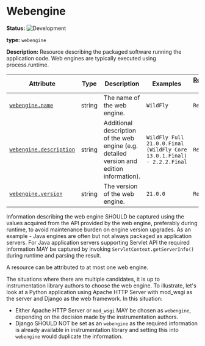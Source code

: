 # Webengine

<!-- semconv entity.webengine -->
<!-- NOTE: THIS TEXT IS AUTOGENERATED. DO NOT EDIT BY HAND. -->
<!-- see templates/registry/markdown/snippet.md.j2 -->
<!-- prettier-ignore-start -->
<!-- markdownlint-capture -->
<!-- markdownlint-disable -->

**Status:** ![Development](https://img.shields.io/badge/-development-blue)

**type:** `webengine`

**Description:** Resource describing the packaged software running the application code. Web engines are typically executed using process.runtime.

| Attribute  | Type | Description  | Examples  | [Requirement Level](https://opentelemetry.io/docs/specs/semconv/general/attribute-requirement-level/) | Stability | Capture Scope |
|---|---|---|---|---|---|---|
| [`webengine.name`](/docs/registry/attributes/webengine.md) | string | The name of the web engine. | `WildFly` | `Required` | ![Development](https://img.shields.io/badge/-development-blue) |  Any  |
| [`webengine.description`](/docs/registry/attributes/webengine.md) | string | Additional description of the web engine (e.g. detailed version and edition information). | `WildFly Full 21.0.0.Final (WildFly Core 13.0.1.Final) - 2.2.2.Final` | `Recommended` | ![Development](https://img.shields.io/badge/-development-blue) |  Any  |
| [`webengine.version`](/docs/registry/attributes/webengine.md) | string | The version of the web engine. | `21.0.0` | `Recommended` | ![Development](https://img.shields.io/badge/-development-blue) |  Any  |

<!-- markdownlint-restore -->
<!-- prettier-ignore-end -->
<!-- END AUTOGENERATED TEXT -->
<!-- endsemconv -->

Information describing the web engine SHOULD be captured using the values acquired from the API provided by the web engine, preferably during runtime, to avoid maintenance burden on engine version upgrades. As an example - Java engines are often but not always packaged as application servers. For Java application servers supporting Servlet API the required information MAY be captured by invoking `ServletContext.getServerInfo()` during runtime and parsing the result.

A resource can be attributed to at most one web engine.

The situations where there are multiple candidates, it is up to instrumentation library authors to choose the web engine. To illustrate, let's look at a Python application using Apache HTTP Server with mod_wsgi as the server and Django as the web framework. In this situation:

* Either Apache HTTP Server or `mod_wsgi` MAY be chosen as `webengine`, depending on the decision made by the instrumentation authors.
* Django SHOULD NOT be set as an `webengine` as the required information is already available in instrumentation library and setting this into `webengine` would duplicate the information.
